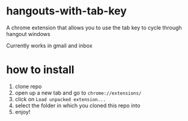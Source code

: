 # hangouts-with-tab-key
A chrome extension that allows you to use the tab key to cycle through hangout windows

Currently works in gmail and inbox

# how to install

1.  clone repo
2.  open up a new tab and go to `chrome://extensions/`
3.  click on `Load unpacked extension...`
4.  select the folder in which you cloned this repo into
5.  enjoy!
